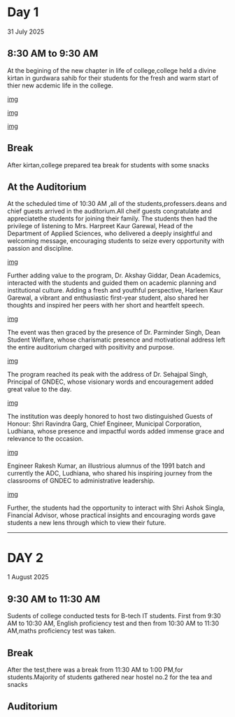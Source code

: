 # Day 1
31 July 2025
## 8:30 AM to 9:30 AM
At the begining of the new chapter in life of college,college held a divine kirtan in gurdwara sahib for their students for the fresh and warm start of thier new acdemic life in the college.

[img](https://www.facebook.com/photo/?fbid=1175936291243750&set=pcb.1175946241242755_)

[img](https://www.facebook.com/photo?fbid=1175936994577013&set=pcb.1175946241242755)

[img](https://www.facebook.com/photo/?fbid=1174720311365348&set=pcb.1174720911365288)

## Break
After kirtan,college prepared tea break for students with some snacks

## At the Auditorium
At the scheduled time of 10:30 AM ,all of the students,professers.deans and chief guests arrived in the auditorium.All cheif guests congratulate and appreciatethe students for joining their family.
The students then had the privilege of listening to Mrs. Harpreet Kaur Garewal, Head of the Department of Applied Sciences, who delivered a deeply insightful and welcoming message, encouraging students to seize every opportunity with passion and discipline.

[img](https://www.facebook.com/photo.php?fbid=1174720504698662&set=pb.100064821697496.-2207520000&type=3)

Further adding value to the program, Dr. Akshay Giddar, Dean Academics, interacted with the students and guided them on academic planning and institutional culture. Adding a fresh and youthful perspective, Harleen Kaur Garewal, a vibrant and enthusiastic first-year student, also shared her thoughts and inspired her peers with her short and heartfelt speech.

[img](https://www.facebook.com/photo.php?fbid=1175945624576150&set=pb.100064821697496.-2207520000&type=3)

The event was then graced by the presence of Dr. Parminder Singh, Dean Student Welfare, whose charismatic presence and motivational address left the entire auditorium charged with positivity and purpose.

[img](https://www.facebook.com/photo.php?fbid=1175944547909591&set=pb.100064821697496.-2207520000&type=3)

The program reached its peak with the address of Dr. Sehajpal Singh, Principal of GNDEC, whose visionary words and encouragement added great value to the day.

[img](https://www.facebook.com/photo/?fbid=1175943854576327&set=pb.100064821697496.-2207520000)

The institution was deeply honored to host two distinguished Guests of Honour:
Shri Ravindra Garg, Chief Engineer, Municipal Corporation, Ludhiana, whose presence and impactful words added immense grace and relevance to the occasion.

[img](https://www.facebook.com/photo.php?fbid=1175941881243191&set=pb.100064821697496.-2207520000&type=3)

Engineer Rakesh Kumar, an illustrious alumnus of the 1991 batch and currently the ADC, Ludhiana, who shared his inspiring journey from the classrooms of GNDEC to administrative leadership.

[img](https://www.facebook.com/photo.php?fbid=1175941527909893&set=pb.100064821697496.-2207520000&type=3)

Further, the students had the opportunity to interact with Shri Ashok Singla, Financial Advisor, whose practical insights and encouraging words gave students a new lens through which to view their future.

___________________

# DAY 2
1 August 2025
## 9:30 AM to 11:30 AM
Sudents of college conducted tests for B-tech IT students.
First from 9:30 AM to 10:30 AM, English proficiency test and then from 10:30 AM to
11:30 AM,maths proficiency test was taken.

## Break 
After the test,there was a break from 11:30 AM to 1:00 PM,for students.Majority of students gathered near hostel no.2 for
the tea and snacks

## Auditorium
